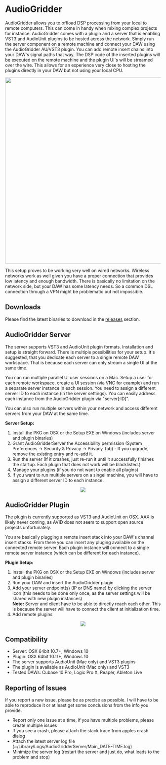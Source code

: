 # AudioGridder

AudioGridder allows you to offload DSP processing from your local to
remote computers. This can come in handy when mixing complex projects
for instance. AudioGridder comes with a plugin and a server that is
enabling VST3 and AudioUnit plugins to be hosted across the
network. Simply run the server component on a remote machine and
connect your DAW using the AudioGridder AU/VST3 plugin. You can add
remote insert chains into your DAW's signal paths that way. The DSP
code of the inserted plugins will be executed on the remote machine
and the plugin UI's will be streamed over the wire. This allows for an
experience very close to hosting the plugins directly in your DAW but
not using your local CPU.

<p align="center">
<img src="https://raw.githubusercontent.com/apohl79/audiogridder/master/images/overview.jpg" width="600" />
</p>

This setup proves to be working very well on wired networks. Wireless
networks work as well given you have a proper connection that provides
low latency and enough bandwidth. There is basically no limitation on
the network side, but your DAW has some latency needs. So a common DSL
connection through a VPN might be problematic but not impossible.

## Downloads

Please find the latest binaries to download in the [releases](https://github.com/apohl79/audiogridder/releases) section.

## AudioGridder Server

The server supports VST3 and AudioUnit plugin formats. Installation
and setup is straight forward. There is multiple possibilities for
your setup. It's suggested, that you dedicate each server to a single
remote DAW workspace. That is because each server can only stream a
single UI at the same time.

You can run multiple parallel UI user sessions on a Mac. Setup a user
for each remote workspace, create a UI session (via VNC for example)
and run a separate server instance in each session. You need to assign
a different server ID to each instance (in the server settings). You
can easily address each instance from the AudioGridder plugin
via "server[:ID]".

You can also run multiple servers within your network and access
different servers from your DAW at the same time.

**Server Setup:**

1. Install the PKG on OSX or the Setup EXE on Windows (includes server and plugin binaries)
2. Grant AudioGridderServer the Accessibility permission (System
Preferences -> Security & Privacy -> Privacy Tab) - If you upgrade,
remove the existing entry and re-add it.
3. Run the server (If it crashes, just re-run it until it successfully
finishes the startup. Each plugin that does not work will be
blacklisted.)
4. Manage your plugins (if you do not want to enable all plugins)
5. If you want to run multiple servers on a singel machine, you will
have to assign a different server ID to each instance.

<p align="center">
<img src="https://raw.githubusercontent.com/apohl79/audiogridder/master/images/server.jpg" />
</p>

## AudioGridder Plugin

The plugin is currently supported as VST3 and AudioUnit on OSX. AAX is
likely never coming, as AVID does not seem to support open source
projects unfortunately. 

You are basically plugging a remote insert stack into your DAW's
channel insert stacks. From there you can insert any pluging available
on the connected remote server. Each plugin instance will connect to a
single remote server instance (which can be different for each
instance). 

**Plugin Setup:**

1. Install the PKG on OSX or the Setup EXE on Windows (includes server and plugin binaries)
2. Run your DAW and insert the AudioGridder plugin
3. Add your server endpoint(s) (IP or DNS name) by clicking the server icon (this needs
to be done only once, as the server settings will be shared with new
plugin instances)<br/>**Note:** Server and client have to be able to directly reach each other. This is because the server will have to connect the client at initialization time.
4. Add remote plugins

<p align="center">
<img src="https://raw.githubusercontent.com/apohl79/audiogridder/master/images/plugin.jpg" />
</p>

## Compatibility

- Server: OSX 64bit 10.7+, Windows 10
- Plugin: OSX 64bit 10.11+, Windows 10
- The server supports AudioUnit (Mac only) and VST3 plugins
- The plugin is available as AudioUnit (Mac only) and VST3
- Tested DAWs: Cubase 10 Pro, Logic Pro X, Reaper, Ableton Live

## Reporting of Issues

If you report a new issue, please be as precise as possible. I will have to be able to reproduce it or at least get some conclusions from the info you provide.

- Report only one issue at a time, if you have multiple problems, please create multiple issues
- If you see a crash, please attach the stack trace from apples crash dialog
- Attach the latest server log file (~/Library/Logs/AudioGridderServer/Main_DATE-TIME.log)
- Minimize the server log (restart the server and just do, what leads to the problem and stop)
